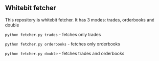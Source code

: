 ## Whitebit fetcher
This repository is whitebit fetcher. It has 3 modes: trades, orderbooks and double

`python fetcher.py trades` - fetches only trades

`python fetcher.py orderbooks` - fetches only orderbooks

`python fetcher.py double` - fetches trades and orderbooks